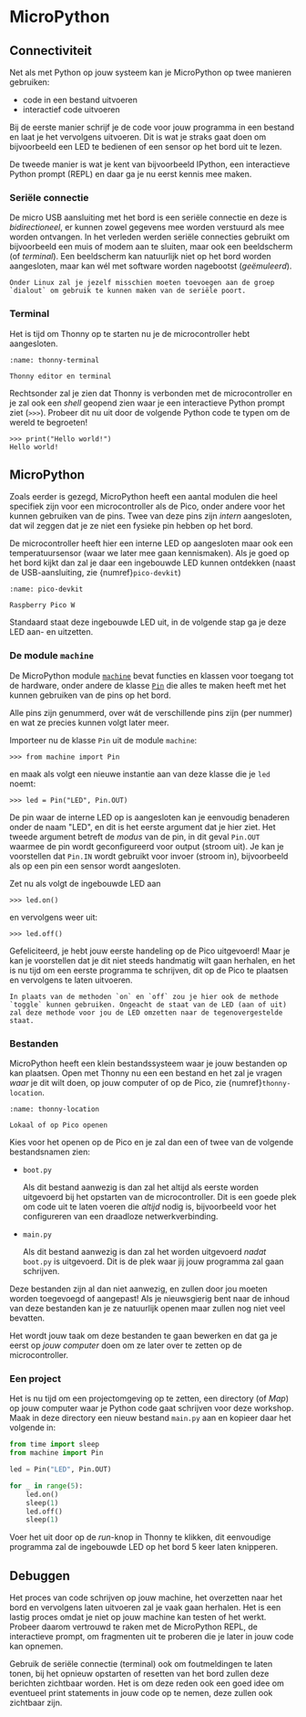 # MicroPython

## Connectiviteit

Net als met Python op jouw systeem kan je MicroPython op twee manieren gebruiken:

-   code in een bestand uitvoeren
-   interactief code uitvoeren

Bij de eerste manier schrijf je de code voor jouw programma in een bestand en laat je het vervolgens uitvoeren. Dit is wat je straks gaat doen om bijvoorbeeld een LED te bedienen of een sensor op het bord uit te lezen.

De tweede manier is wat je kent van bijvoorbeeld IPython, een interactieve Python prompt (REPL) en daar ga je nu eerst kennis mee maken.

### Seriële connectie

De micro USB aansluiting met het bord is een seriële connectie en deze is *bidirectioneel*, er kunnen zowel gegevens mee worden verstuurd als mee worden ontvangen. In het verleden werden seriële connecties gebruikt om bijvoorbeeld een muis of modem aan te sluiten, maar ook een beeldscherm (of *terminal*). Een beeldscherm kan natuurlijk niet op het bord worden aangesloten, maar kan wél met software worden nagebootst (*geëmuleerd*).

```{important}
Onder Linux zal je jezelf misschien moeten toevoegen aan de groep `dialout` om gebruik te kunnen maken van de seriële poort.
```

### Terminal

Het is tijd om Thonny op te starten nu je de microcontroller hebt aangesloten.


```{figure} ../images/thonny_1.png
:name: thonny-terminal

Thonny editor en terminal
```

Rechtsonder zal je zien dat Thonny is verbonden met de microcontroller en je zal ook een *shell* geopend zien waar je een interactieve Python prompt ziet (`>>>`). Probeer dit nu uit door de volgende Python code te typen om de wereld te begroeten!

```console
>>> print("Hello world!")
Hello world!
```

## MicroPython

Zoals eerder is gezegd, MicroPython heeft een aantal modulen die heel specifiek zijn voor een microcontroller als de Pico, onder andere voor het kunnen gebruiken van de pins. Twee van deze pins zijn *intern* aangesloten, dat wil zeggen dat je ze niet een fysieke pin hebben op het bord.

De microcontroller heeft hier een interne LED op aangesloten maar ook een temperatuursensor (waar we later mee gaan kennismaken). Als je goed op het bord kijkt dan zal je daar een ingebouwde LED kunnen ontdekken (naast de USB-aansluiting, zie {numref}`pico-devkit`)

```{figure} ../circuits/pico_w.png
:name: pico-devkit

Raspberry Pico W
```

Standaard staat deze ingebouwde LED uit, in de volgende stap ga je deze LED aan- en uitzetten.

### De module `machine`

De MicroPython module [`machine`](https://docs.micropython.org/en/v1.9.3/wipy/library/machine.html) bevat functies en klassen voor toegang tot de hardware, onder andere de klasse [`Pin`](https://docs.micropython.org/en/v1.9.3/wipy/library/machine.Pin.html) die alles te maken heeft met het kunnen gebruiken van de pins op het bord.

Alle pins zijn genummerd, over wát de verschillende pins zijn (per nummer) en wat ze precies kunnen volgt later meer.

Importeer nu de klasse `Pin` uit de module `machine`:

```text
>>> from machine import Pin
```

en maak als volgt een nieuwe instantie aan van deze klasse die je `led` noemt:

```text
>>> led = Pin("LED", Pin.OUT)
```

De pin waar de interne LED op is aangesloten kan je eenvoudig benaderen onder de naam "LED", en dit is het eerste argument dat je hier ziet. Het tweede argument betreft de *modus* van de pin, in dit geval `Pin.OUT` waarmee de pin wordt geconfigureerd voor output (stroom uit). Je kan je voorstellen dat `Pin.IN` wordt gebruikt voor invoer (stroom in), bijvoorbeeld als op een pin een sensor wordt aangesloten.

Zet nu als volgt de ingebouwde LED aan

```text
>>> led.on()
```

en vervolgens weer uit:

```text
>>> led.off()
```

Gefeliciteerd, je hebt jouw eerste handeling op de Pico uitgevoerd! Maar je kan je voorstellen dat je dit niet steeds handmatig wilt gaan herhalen, en het is nu tijd om een eerste programma te schrijven, dit op de Pico te plaatsen en vervolgens te laten uitvoeren.

```{tip}
In plaats van de methoden `on` en `off` zou je hier ook de methode `toggle` kunnen gebruiken. Ongeacht de staat van de LED (aan of uit) zal deze methode voor jou de LED omzetten naar de tegenovergestelde staat.
```

### Bestanden

MicroPython heeft een klein bestandssysteem waar je jouw bestanden op kan plaatsen. Open met Thonny nu een een bestand en het zal je vragen *waar* je dit wilt doen, op jouw computer of op de Pico, zie {numref}`thonny-location`.

```{figure} ../images/thonny_2.png
:name: thonny-location

Lokaal of op Pico openen
```

Kies voor het openen op de Pico en je zal dan een of twee van de volgende bestandsnamen zien:

-   `boot.py`

    Als dit bestand aanwezig is dan zal het altijd als eerste worden uitgevoerd bij het opstarten van de microcontroller. Dit is een goede plek om code uit te laten voeren die *altijd* nodig is, bijvoorbeeld voor het configureren van een draadloze netwerkverbinding.

-   `main.py`

    Als dit bestand aanwezig is dan zal het worden uitgevoerd *nadat* `boot.py` is uitgevoerd. Dit is de plek waar jij jouw programma zal gaan schrijven.

Deze bestanden zijn al dan niet aanwezig, en zullen door jou moeten worden toegevoegd of aangepast! Als je nieuwsgierig bent naar de inhoud van deze bestanden kan je ze natuurlijk openen maar zullen nog niet veel bevatten.

Het wordt jouw taak om deze bestanden te gaan bewerken en dat ga je eerst op *jouw computer* doen om ze later over te zetten op de microcontroller.

### Een project

Het is nu tijd om een projectomgeving op te zetten, een directory (of *Map*) op jouw computer waar je Python code gaat schrijven voor deze workshop. Maak in deze directory een nieuw bestand `main.py` aan en kopieer daar het volgende in:

```python
from time import sleep
from machine import Pin

led = Pin("LED", Pin.OUT)

for _ in range(5):
    led.on()
    sleep(1)
    led.off()
    sleep(1)
```

Voer het uit door op de *run*-knop in Thonny te klikken, dit eenvoudige programma zal de ingebouwde LED op het bord 5 keer laten knipperen.

## Debuggen

Het proces van code schrijven op jouw machine, het overzetten naar het bord en vervolgens laten uitvoeren zal je vaak gaan herhalen. Het is een lastig proces omdat je niet op jouw machine kan testen of het werkt. Probeer daarom vertrouwd te raken met de MicroPython REPL, de interactieve prompt, om fragmenten uit te proberen die je later in jouw code kan opnemen.

Gebruik de seriële connectie (terminal) ook om foutmeldingen te laten tonen, bij het opnieuw opstarten of resetten van het bord zullen deze berichten zichtbaar worden. Het is om deze reden ook een goed idee om eventueel print statements in jouw code op te nemen, deze zullen ook zichtbaar zijn.
